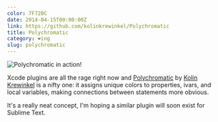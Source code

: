 ```yaml
---
color: 7F72BC
date: 2014-04-15T00:00:00Z
link: https://github.com/kolinkrewinkel/Polychromatic
title: Polychromatic
category: ❤ing
slug: polychromatic
---
```


<div class="image">
  <img src='/img/polychromatic.png' alt='Polychromatic in action!' />
</div>

Xcode plugins are all the rage right now and [Polychromatic] by [Kolin
Krewinkel][kolin] is a nifty one: it assigns unique colors to properties, ivars,
and local variables, making connections between statements more obvious.

It's a really neat concept, I'm hoping a similar plugin will soon exist for
Sublime Text.

[polychromatic]: https://github.com/kolinkrewinkel/Polychromatic
[kolin]:         https://twitter.com/kkrewink

